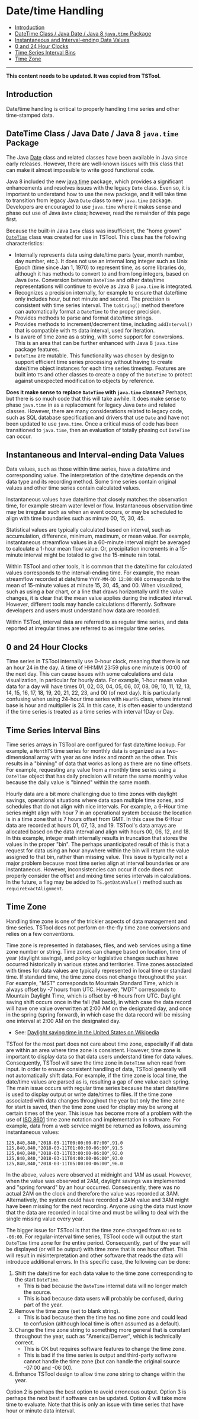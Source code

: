 # Date/time Handling #

*   [Introduction](#introduction)
*   [DateTime Class / Java Date / Java 8 `java.time` Package](#datetime-class-java-date-java-8-javatime-package)
*   [Instantaneous and Interval-ending Data Values](#instantaneous-and-interval-ending-data-values)
*   [0 and 24 Hour Clocks](#0-and-24-hour-clocks)
*   [Time Series Interval Bins](#time-series-interval-bins)
*   [Time Zone](#time-zone)

----------------

**This content needs to be updated.  It was copied from TSTool.**

## Introduction ##

Date/time handling is critical to properly handling time series and other time-stamped data.

## DateTime Class / Java Date / Java 8 `java.time` Package ##

The Java [Date](https://docs.oracle.com/javase/8/docs/api/java/util/Date.html) class and related classes have been available in Java since early releases.
However, there are well-known issues with this class that can make it almost impossible to write good functional code.

Java 8 included the new [java.time](https://docs.oracle.com/javase/8/docs/api/java/time/package-summary.html) package,
which provides a significant enhancements and resolves issues with the legacy `Date` class.
Even so, it is important to understand how to use the new package, and it will take time to transition from legacy Java `Date` class to new `java.time` package.
Developers are encouraged to use `java.time` where it makes sense and phase out use of Java `Date` class; however, read the remainder of this page first.

Because the built-in Java `Date` class was insufficient, the "home grown"
[`DateTime`](https://github.com/OpenCDSS/cdss-lib-common-java/blob/master/src/RTi/Util/Time/DateTime.java) class was created for use in TSTool.
This class has the following characteristics:

*   Internally represents data using date/time parts (year, month number, day number, etc.).
    It does not use an internal long integer such as Unix Epoch (time since Jan 1, 1970) to represent time, as some libraries do,
    although it has methods to convert to and from long integers, based on Java `Date`.
    Conversion between `DateTime` and other date/time representations will continue to evolve as Java 8 `java.time` is integrated.
*   Recognizes a precision internally, for example to ensure that date/time only includes hour, but not minute and second.
    The precision is consistent with time series interval.
    The `toString()` method therefore can automatically format a `DateTime` to the proper precision.
*   Provides methods to parse and format date/time strings.
*   Provides methods to increment/decrement time, including `addInterval()` that is compatible with `TS` data interval, used for iteration.
*   Is aware of time zone as a string, with some support for conversions.
    This is an area that can be further enhanced with Java 8 `java.time` package features.
*   `DateTime` are mutable.  This functionality was chosen by design to support efficient time series processing without
    having to create date/time object instances for each time series timestep.
    Features are built into `TS` and other classes to create a copy of the `DateTime` to protect against unexpected modification to objects by reference.

**Does it make sense to replace `DateTime` with `java.time` classes?** Perhaps, but there is so much code that this will take awhile.
It does make sense to phase `java.time` in as a replacement for legacy Java `Date` and related classes.
However, there are many considerations related to legacy code, such as SQL database specification and drivers that use `Date` and have not been
updated to use `java.time`.
Once a critical mass of code has been transitioned to `java.time`, then an evaluation of totally phasing out `DateTime` can occur.

## Instantaneous and Interval-ending Data Values ##

Data values, such as those within time series, have a date/time and corresponding value.
The interpretation of the date/time depends on the data type and its recording method.
Some time series contain original values and other time series contain calculated values.

Instantaneous values have date/time that closely matches the observation time, for example stream water level or flow.
Instantaneous observation time may be irregular such as when an event occurs,
or may be scheduled to align with time boundaries such as minute 00, 15, 30, 45.

Statistical values are typically calculated based on interval, such as accumulation, difference, minimum, maximum, or mean value.
For example, instantaneous streamflow values in a 60-minute interval might be averaged to calculate a 1-hour mean flow value.
Or, precipitation increments in a 15-minute interval might be totaled to give the 15-minute rain total.

Within TSTool and other tools, it is common that the date/time for calculated values corresponds to the interval-ending time.
For example, the mean streamflow recorded at date/time `YYYY-MM-DD 12:00:000` corresponds to the mean of 15-minute values at minute 15, 30, 45, and 00.
When visualized, such as using a bar chart, or a line that draws horizontally until the value changes, it is clear that the mean
value applies during the indicated interval.
However, different tools may handle calculations differently.
Software developers and users must understand how data are recorded.

Within TSTool, interval data are referred to as regular time series, and data reported at irregular times are referred to as irregular time series.

## 0 and 24 Hour Clocks ##

Time series in TSTool internally use 0-hour clock, meaning that there is not an hour 24 in the day.
A time of HH:MM 23:59 plus one minute is 00:00 of the next day.
This can cause issues with some calculations and data visualization, in particular for hourly data.
For example, 1-hour mean value data for a day will have times
01, 02, 03, 04, 05, 06, 07, 08, 09, 10, 11, 12, 13, 14, 15, 16, 17, 18, 19, 20, 21, 22, 23, and 00 (of next day).
It is particularly confusing when using 24-hour time series with `HourTS` class, where interval base is hour and multiplier is 24.
In this case, it is often easier to understand if the time series is treated as a time series with interval 1Day or Day.

## Time Series Interval Bins ##

Time series arrays in TSTool are configured for fast date/time lookup.
For example, a `MonthTS` time series for monthly data is organized as a two-dimensional array with year as one index and month as the other.
This results in a "binning" of data that works as long as there are no time offsets.
For example, requesting any value from a monthly time series using a `DateTime` object that has daily precision will return
the same monthly value because the daily value is "binned" within the same month.

Hourly data are a bit more challenging due to time zones with daylight savings, operational situations where data span multiple time zones,
and schedules that do not align with nice intervals.  For example, a 6-Hour time series might align with hour 7 in an operational system because the location
is in a time zone that is 7 hours offset from GMT.  In this case the 6-Hour data are recorded at hours 01, 07, 13, and 19.
TSTool's data arrays are allocated based on the data interval and align with hours 00, 06, 12, and 18.
In this example, integer math internally results in truncation that stores the values in the proper "bin".
The perhaps unanticipated result of this is that a request for data using an hour anywhere within the bin will return the value assigned to that bin,
rather than missing value.
This issue is typically not a major problem because most time series align at interval boundaries or are instantaneous.
However, inconsistencies can occur if code does not properly consider the offset
and mixing time series intervals in calculations.
In the future, a flag may be added to `TS.getDataValue()` method such as `requireExactAlignment`.

## Time Zone ##

Handling time zone is one of the trickier aspects of data management and time series.
TSTool does not perform on-the-fly time zone conversions and relies on a few conventions.

Time zone is represented in databases, files, and web services using a time zone number or string.
Time zones can change based on location, time of year (daylight savings),
and policy or legislative changes such as have occurred historically in various states and territories.
Time zones associated with times for data values are typically represented in local time or standard time.
If standard time, the time zone does not change throughout the year.
For example, "MST" corresponds to Mountain Standard Time, which is always offset by -7 hours from UTC.
However, "MDT" corresponds to Mountain Daylight Time, which is offset by -6 hours from UTC.
Daylight saving shift occurs once in the fall (fall back), in which case the data record will have one value overwritten at 2:00 AM on the designated day,
and once in the spring (spring forward), in which case the data record will be missing one interval at 2:00 AM on the designated day.

*   See:  [Daylight saving time in the United States on Wikipedia](https://en.wikipedia.org/wiki/Daylight_saving_time_in_the_United_States)

TSTool for the most part does not care about time zone, especially if all data are within an area where time zone is consistent.
However, time zone is important to display data so that data users understand time for data values.
Consequently, TSTool will save the time zone in `DateTime` when read from input.
In order to ensure consistent handling of data, TSTool generally will not automatically shift data.
For example, if the time zone is local time, the date/time values are parsed as is, resulting a gap of one value each spring.
The main issue occurs with regular time series because the start date/time is used to display output or write date/times to files.
If the time zone associated with data changes throughout the year but only the time zone for start is saved,
then the time zone used for display may be wrong at certain times of the year.
This issue has become more of a problem with the use of [ISO 8601](https://en.wikipedia.org/wiki/ISO_8601) time zone notation
and implementation in software.
For example, data from a web service might be returned as follows, assuming instantaneous values:

```text
125,840,840,"2018-03-11T00:00:00-07:00",91.0
125,840,840,"2018-03-11T01:00:00-06:00",91.5
125,840,840,"2018-03-11T03:00:00-06:00",92.0
125,840,840,"2018-03-11T04:00:00-06:00",93.0
125,840,840,"2018-03-11T05:00:00-06:00",96.0
```

In the above, values were observed at midnight and 1AM as usual.  However, when the value was observed at 2AM, daylight savings was implemented and "spring forward" by an hour occurred.
Consequently, there was no actual 2AM on the clock and therefore the value was recorded at 3AM.
Alternatively, the system could have recorded a 2AM value and 3AM might have been missing for the next recording.
Anyone using the data must know that the data are recorded in local time and must be willing to deal with the single missing value every year.

The bigger issue for TSTool is that the time zone changed from `07:00` to `-06:00`.
For regular-interval time series, TSTool code will output the start `DateTime` time zone for the entire period.
Consequently, part of the year will be displayed (or will be output) with time zone that is one hour offset.
This will result in misinterpretation and other software that reads the data will introduce additional errors.
In this specific case, the following can be done:

1.  Shift the date/time for each data value to the time zone corresponding to the start `DateTime`.
    *   This is bad because the `DateTime` internal data will no longer match the source.
    *   This is bad because data users will probably be confused, during part of the year.
2.  Remove the time zone (set to blank string).
    *   This is bad because then the time has no time zone and could lead to confusion (although local time is often assumed as a default).
3.  Change the time zone string to something more general that is constant throughout the year, such as "America/Denver",
    which is technically correct.
    *   This is OK but requires software features to change the time zone.
    *   This is bad if the time series is output and third-party software cannot handle the time zone
        (but can handle the original source -07:00 and -06:00).
4.  Enhance TSTool design to allow time zone string to change within the year.

Option 2 is perhaps the best option to avoid erroneous output.
Option 3 is perhaps the next best if software can be updated.
Option 4 will take more time to evaluate.
Note that this is only an issue with time series that have hour or minute data interval.
